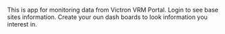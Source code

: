 This is app for monitoring data from Victron VRM Portal.
Login to see base sites information.
Create your oun dash boards to look information you interest in.
